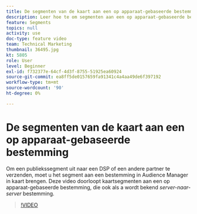 ```yaml
---
title: De segmenten van de kaart aan een op apparaat-gebaseerde bestemming
description: Leer hoe te om segmenten aan een op apparaat-gebaseerde bestemming in kaart te brengen, die ook als _server-aan-server_ bestemming wordt bekend. Om een publiekssegment naar een DSP of een andere partner te verzenden, moet u het segment aan een bestemming in Audience Manager in kaart brengen.
feature: Segments
topics: null
activity: use
doc-type: feature video
team: Technical Marketing
thumbnail: 36495.jpg
kt: 5805
role: User
level: Beginner
exl-id: f732377e-64cf-4d3f-8755-51925ea60924
source-git-commit: ea8ff5de0157659fa91341c4a4aa49de6f397192
workflow-type: tm+mt
source-wordcount: '90'
ht-degree: 0%

---
```


# De segmenten van de kaart aan een op apparaat-gebaseerde bestemming

Om een publiekssegment uit naar een DSP of een andere partner te verzenden, moet u het segment aan een bestemming in Audience Manager in kaart brengen. Deze video doorloopt kaartsegmenten aan een op apparaat-gebaseerde bestemming, die ook als a wordt bekend _server-naar-server_ bestemming.

>[!VIDEO](https://video.tv.adobe.com/v/36495/?quality=12&learn=on)
